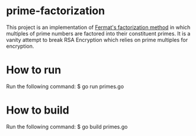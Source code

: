 # prime-factorization
This project is an implementation of [Fermat's factorization method](https://en.wikipedia.org/wiki/Fermat%27s_factorization_method) in which multiples of prime numbers are factored into their constituent primes. It is a vanity attempt to break RSA Encryption which relies on prime multiples for encryption.

# How to run
Run the following command:
$ go run primes.go

# How to build
Run the following command:
$ go build primes.go
